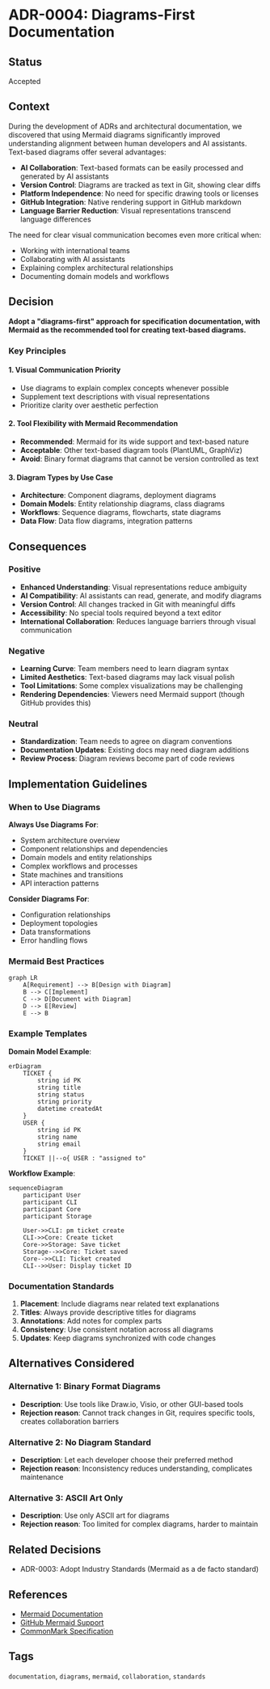 # ADR-0004: Diagrams-First Documentation

## Status

Accepted

## Context

During the development of ADRs and architectural documentation, we discovered that using Mermaid diagrams significantly improved understanding alignment between human developers and AI assistants. Text-based diagrams offer several advantages:

- **AI Collaboration**: Text-based formats can be easily processed and generated by AI assistants
- **Version Control**: Diagrams are tracked as text in Git, showing clear diffs
- **Platform Independence**: No need for specific drawing tools or licenses
- **GitHub Integration**: Native rendering support in GitHub markdown
- **Language Barrier Reduction**: Visual representations transcend language differences

The need for clear visual communication becomes even more critical when:

- Working with international teams
- Collaborating with AI assistants
- Explaining complex architectural relationships
- Documenting domain models and workflows

## Decision

**Adopt a "diagrams-first" approach for specification documentation, with Mermaid as the recommended tool for creating text-based diagrams.**

### Key Principles

#### 1. Visual Communication Priority

- Use diagrams to explain complex concepts whenever possible
- Supplement text descriptions with visual representations
- Prioritize clarity over aesthetic perfection

#### 2. Tool Flexibility with Mermaid Recommendation

- **Recommended**: Mermaid for its wide support and text-based nature
- **Acceptable**: Other text-based diagram tools (PlantUML, GraphViz)
- **Avoid**: Binary format diagrams that cannot be version controlled as text

#### 3. Diagram Types by Use Case

- **Architecture**: Component diagrams, deployment diagrams
- **Domain Models**: Entity relationship diagrams, class diagrams
- **Workflows**: Sequence diagrams, flowcharts, state diagrams
- **Data Flow**: Data flow diagrams, integration patterns

## Consequences

### Positive

- **Enhanced Understanding**: Visual representations reduce ambiguity
- **AI Compatibility**: AI assistants can read, generate, and modify diagrams
- **Version Control**: All changes tracked in Git with meaningful diffs
- **Accessibility**: No special tools required beyond a text editor
- **International Collaboration**: Reduces language barriers through visual communication

### Negative

- **Learning Curve**: Team members need to learn diagram syntax
- **Limited Aesthetics**: Text-based diagrams may lack visual polish
- **Tool Limitations**: Some complex visualizations may be challenging
- **Rendering Dependencies**: Viewers need Mermaid support (though GitHub provides this)

### Neutral

- **Standardization**: Team needs to agree on diagram conventions
- **Documentation Updates**: Existing docs may need diagram additions
- **Review Process**: Diagram reviews become part of code reviews

## Implementation Guidelines

### When to Use Diagrams

**Always Use Diagrams For**:

- System architecture overview
- Component relationships and dependencies
- Domain models and entity relationships
- Complex workflows and processes
- State machines and transitions
- API interaction patterns

**Consider Diagrams For**:

- Configuration relationships
- Deployment topologies
- Data transformations
- Error handling flows

### Mermaid Best Practices

```mermaid
graph LR
    A[Requirement] --> B[Design with Diagram]
    B --> C[Implement]
    C --> D[Document with Diagram]
    D --> E[Review]
    E --> B
```

### Example Templates

**Domain Model Example**:

```mermaid
erDiagram
    TICKET {
        string id PK
        string title
        string status
        string priority
        datetime createdAt
    }
    USER {
        string id PK
        string name
        string email
    }
    TICKET ||--o{ USER : "assigned to"
```

**Workflow Example**:

```mermaid
sequenceDiagram
    participant User
    participant CLI
    participant Core
    participant Storage

    User->>CLI: pm ticket create
    CLI->>Core: Create ticket
    Core->>Storage: Save ticket
    Storage-->>Core: Ticket saved
    Core-->>CLI: Ticket created
    CLI-->>User: Display ticket ID
```

### Documentation Standards

1. **Placement**: Include diagrams near related text explanations
2. **Titles**: Always provide descriptive titles for diagrams
3. **Annotations**: Add notes for complex parts
4. **Consistency**: Use consistent notation across all diagrams
5. **Updates**: Keep diagrams synchronized with code changes

## Alternatives Considered

### Alternative 1: Binary Format Diagrams

- **Description**: Use tools like Draw.io, Visio, or other GUI-based tools
- **Rejection reason**: Cannot track changes in Git, requires specific tools, creates collaboration barriers

### Alternative 2: No Diagram Standard

- **Description**: Let each developer choose their preferred method
- **Rejection reason**: Inconsistency reduces understanding, complicates maintenance

### Alternative 3: ASCII Art Only

- **Description**: Use only ASCII art for diagrams
- **Rejection reason**: Too limited for complex diagrams, harder to maintain

## Related Decisions

- ADR-0003: Adopt Industry Standards (Mermaid as a de facto standard)

## References

- [Mermaid Documentation](https://mermaid.js.org/)
- [GitHub Mermaid Support](https://github.blog/2022-02-14-include-diagrams-markdown-files-mermaid/)
- [CommonMark Specification](https://commonmark.org/)

## Tags

`documentation`, `diagrams`, `mermaid`, `collaboration`, `standards`
